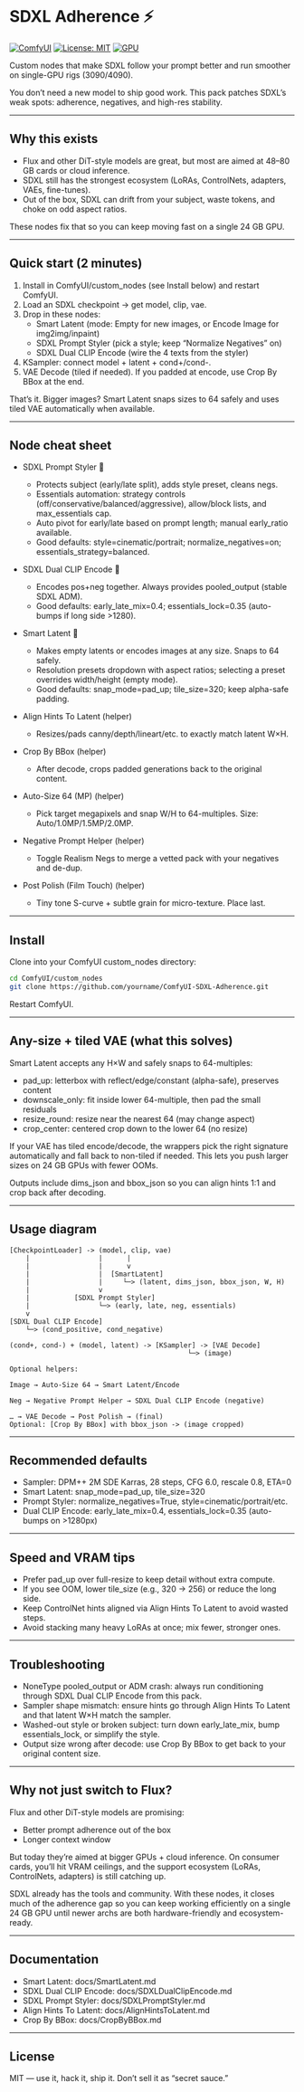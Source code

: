 # SDXL Adherence ⚡

[![ComfyUI](https://img.shields.io/badge/ComfyUI-Custom_Node-00bcd4?logo=pytorch)](https://github.com/comfyanonymous/ComfyUI)
[![License: MIT](https://img.shields.io/badge/license-MIT-green.svg)](LICENSE)
[![GPU](https://img.shields.io/badge/VRAM-24GB-blue)](https://www.nvidia.com/en-us/geforce/graphics-cards/compare/)

Custom nodes that make SDXL follow your prompt better and run smoother on single-GPU rigs (3090/4090).

You don’t need a new model to ship good work. This pack patches SDXL’s weak spots: adherence, negatives, and high-res stability.

---

## Why this exists

- Flux and other DiT-style models are great, but most are aimed at 48–80 GB cards or cloud inference.
- SDXL still has the strongest ecosystem (LoRAs, ControlNets, adapters, VAEs, fine-tunes).
- Out of the box, SDXL can drift from your subject, waste tokens, and choke on odd aspect ratios.

These nodes fix that so you can keep moving fast on a single 24 GB GPU.

---

## Quick start (2 minutes)

1. Install in ComfyUI/custom_nodes (see Install below) and restart ComfyUI.
2. Load an SDXL checkpoint → get model, clip, vae.
3. Drop in these nodes:
	- Smart Latent (mode: Empty for new images, or Encode Image for img2img/inpaint)
	- SDXL Prompt Styler (pick a style; keep “Normalize Negatives” on)
	- SDXL Dual CLIP Encode (wire the 4 texts from the styler)
4. KSampler: connect model + latent + cond+/cond-.
5. VAE Decode (tiled if needed). If you padded at encode, use Crop By BBox at the end.

That’s it. Bigger images? Smart Latent snaps sizes to 64 safely and uses tiled VAE automatically when available.

---

## Node cheat sheet

- SDXL Prompt Styler 🎨
	- Protects subject (early/late split), adds style preset, cleans negs.
	- Essentials automation: strategy controls (off/conservative/balanced/aggressive), allow/block lists, and max_essentials cap.
	- Auto pivot for early/late based on prompt length; manual early_ratio available.
	- Good defaults: style=cinematic/portrait; normalize_negatives=on; essentials_strategy=balanced.

- SDXL Dual CLIP Encode 🔗
	- Encodes pos+neg together. Always provides pooled_output (stable SDXL ADM).
	- Good defaults: early_late_mix=0.4; essentials_lock=0.35 (auto-bumps if long side >1280).

- Smart Latent 📐
	- Makes empty latents or encodes images at any size. Snaps to 64 safely.
	- Resolution presets dropdown with aspect ratios; selecting a preset overrides width/height (empty mode).
	- Good defaults: snap_mode=pad_up; tile_size=320; keep alpha-safe padding.

- Align Hints To Latent (helper)
	- Resizes/pads canny/depth/lineart/etc. to exactly match latent W×H.

- Crop By BBox (helper)
	- After decode, crops padded generations back to the original content.

- Auto-Size 64 (MP) (helper)
	- Pick target megapixels and snap W/H to 64-multiples. Size: Auto/1.0MP/1.5MP/2.0MP.

- Negative Prompt Helper (helper)
	- Toggle Realism Negs to merge a vetted pack with your negatives and de-dup.

- Post Polish (Film Touch) (helper)
	- Tiny tone S-curve + subtle grain for micro-texture. Place last.

---

## Install

Clone into your ComfyUI custom_nodes directory:

```bash
cd ComfyUI/custom_nodes
git clone https://github.com/yourname/ComfyUI-SDXL-Adherence.git
```

Restart ComfyUI.

---

## Any-size + tiled VAE (what this solves)

Smart Latent accepts any H×W and safely snaps to 64-multiples:

- pad_up: letterbox with reflect/edge/constant (alpha-safe), preserves content
- downscale_only: fit inside lower 64-multiple, then pad the small residuals
- resize_round: resize near the nearest 64 (may change aspect)
- crop_center: centered crop down to the lower 64 (no resize)

If your VAE has tiled encode/decode, the wrappers pick the right signature automatically and fall back to non-tiled if needed. This lets you push larger sizes on 24 GB GPUs with fewer OOMs.

Outputs include dims_json and bbox_json so you can align hints 1:1 and crop back after decoding.

---

## Usage diagram

```text
[CheckpointLoader] -> (model, clip, vae)
	|                 |      |
	|                 |      v
	|                 |  [SmartLatent]
	|                 |     └─> (latent, dims_json, bbox_json, W, H)
	|                 v
	|           [SDXL Prompt Styler]
	|                 └─> (early, late, neg, essentials)
	v
[SDXL Dual CLIP Encode]
	└─> (cond_positive, cond_negative)

(cond+, cond-) + (model, latent) -> [KSampler] -> [VAE Decode]
											└─> (image)

Optional helpers:

Image → Auto-Size 64 → Smart Latent/Encode

Neg → Negative Prompt Helper → SDXL Dual CLIP Encode (negative)

… → VAE Decode → Post Polish → (final)
Optional: [Crop By BBox] with bbox_json -> (image cropped)
```

---

## Recommended defaults

- Sampler: DPM++ 2M SDE Karras, 28 steps, CFG 6.0, rescale 0.8, ETA=0
- Smart Latent: snap_mode=pad_up, tile_size=320
- Prompt Styler: normalize_negatives=True, style=cinematic/portrait/etc.
- Dual CLIP Encode: early_late_mix=0.4, essentials_lock=0.35 (auto-bumps on >1280px)

---

## Speed and VRAM tips

- Prefer pad_up over full-resize to keep detail without extra compute.
- If you see OOM, lower tile_size (e.g., 320 → 256) or reduce the long side.
- Keep ControlNet hints aligned via Align Hints To Latent to avoid wasted steps.
- Avoid stacking many heavy LoRAs at once; mix fewer, stronger ones.

---

## Troubleshooting

- NoneType pooled_output or ADM crash: always run conditioning through SDXL Dual CLIP Encode from this pack.
- Sampler shape mismatch: ensure hints go through Align Hints To Latent and that latent W×H match the sampler.
- Washed-out style or broken subject: turn down early_late_mix, bump essentials_lock, or simplify the style.
- Output size wrong after decode: use Crop By BBox to get back to your original content size.

---

## Why not just switch to Flux?

Flux and other DiT-style models are promising:

- Better prompt adherence out of the box
- Longer context window

But today they’re aimed at bigger GPUs + cloud inference. On consumer cards, you’ll hit VRAM ceilings, and the support ecosystem (LoRAs, ControlNets, adapters) is still catching up.

SDXL already has the tools and community. With these nodes, it closes much of the adherence gap so you can keep working efficiently on a single 24 GB GPU until newer archs are both hardware-friendly and ecosystem-ready.

---

## Documentation

- Smart Latent: docs/SmartLatent.md
- SDXL Dual CLIP Encode: docs/SDXLDualClipEncode.md
- SDXL Prompt Styler: docs/SDXLPromptStyler.md
- Align Hints To Latent: docs/AlignHintsToLatent.md
- Crop By BBox: docs/CropByBBox.md

---

## License

MIT — use it, hack it, ship it. Don’t sell it as “secret sauce.”


